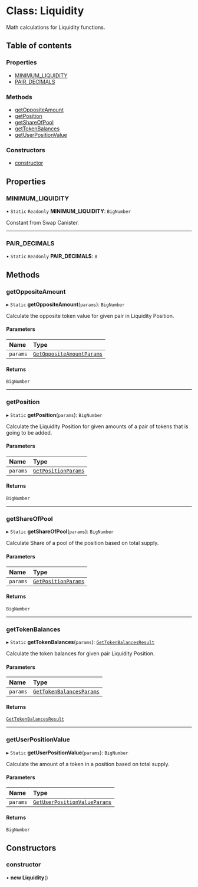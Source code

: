 # Class: Liquidity

Math calculations for Liquidity functions.

## Table of contents

### Properties

- [MINIMUM\_LIQUIDITY](Liquidity.md#minimum_liquidity)
- [PAIR\_DECIMALS](Liquidity.md#pair_decimals)

### Methods

- [getOppositeAmount](Liquidity.md#getoppositeamount)
- [getPosition](Liquidity.md#getposition)
- [getShareOfPool](Liquidity.md#getshareofpool)
- [getTokenBalances](Liquidity.md#gettokenbalances)
- [getUserPositionValue](Liquidity.md#getuserpositionvalue)

### Constructors

- [constructor](Liquidity.md#constructor)

## Properties

### MINIMUM\_LIQUIDITY

▪ `Static` `Readonly` **MINIMUM\_LIQUIDITY**: `BigNumber`

Constant from Swap Canister.

___

### PAIR\_DECIMALS

▪ `Static` `Readonly` **PAIR\_DECIMALS**: ``8``

## Methods

### getOppositeAmount

▸ `Static` **getOppositeAmount**(`params`): `BigNumber`

Calculate the opposite token value for given pair in Liquidity Position.

#### Parameters

| Name | Type |
| :------ | :------ |
| `params` | [`GetOppositeAmountParams`](../interfaces/Liquidity.GetOppositeAmountParams.md) |

#### Returns

`BigNumber`

___

### getPosition

▸ `Static` **getPosition**(`params`): `BigNumber`

Calculate the Liquidity Position for given amounts of a pair of tokens that is going to be added.

#### Parameters

| Name | Type |
| :------ | :------ |
| `params` | [`GetPositionParams`](../interfaces/Liquidity.GetPositionParams.md) |

#### Returns

`BigNumber`

___

### getShareOfPool

▸ `Static` **getShareOfPool**(`params`): `BigNumber`

Calculate Share of a pool of the position based on total supply.

#### Parameters

| Name | Type |
| :------ | :------ |
| `params` | [`GetPositionParams`](../interfaces/Liquidity.GetPositionParams.md) |

#### Returns

`BigNumber`

___

### getTokenBalances

▸ `Static` **getTokenBalances**(`params`): [`GetTokenBalancesResult`](../interfaces/Liquidity.GetTokenBalancesResult.md)

Calculate the token balances for given pair Liquidity Position.

#### Parameters

| Name | Type |
| :------ | :------ |
| `params` | [`GetTokenBalancesParams`](../interfaces/Liquidity.GetTokenBalancesParams.md) |

#### Returns

[`GetTokenBalancesResult`](../interfaces/Liquidity.GetTokenBalancesResult.md)

___

### getUserPositionValue

▸ `Static` **getUserPositionValue**(`params`): `BigNumber`

Calculate the amount of a token in a position based on total supply.

#### Parameters

| Name | Type |
| :------ | :------ |
| `params` | [`GetUserPositionValueParams`](../interfaces/Liquidity.GetUserPositionValueParams.md) |

#### Returns

`BigNumber`

## Constructors

### constructor

• **new Liquidity**()

